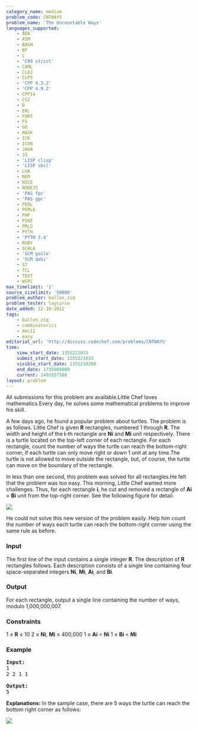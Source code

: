 ```yaml
---
category_name: medium
problem_code: CNTWAYS
problem_name: 'The Uncountable Ways'
languages_supported:
    - ADA
    - ASM
    - BASH
    - BF
    - C
    - 'C99 strict'
    - CAML
    - CLOJ
    - CLPS
    - 'CPP 4.3.2'
    - 'CPP 4.9.2'
    - CPP14
    - CS2
    - D
    - ERL
    - FORT
    - FS
    - GO
    - HASK
    - ICK
    - ICON
    - JAVA
    - JS
    - 'LISP clisp'
    - 'LISP sbcl'
    - LUA
    - NEM
    - NICE
    - NODEJS
    - 'PAS fpc'
    - 'PAS gpc'
    - PERL
    - PERL6
    - PHP
    - PIKE
    - PRLG
    - PYTH
    - 'PYTH 3.4'
    - RUBY
    - SCALA
    - 'SCM guile'
    - 'SCM qobi'
    - ST
    - TCL
    - TEXT
    - WSPC
max_timelimit: '1'
source_sizelimit: '50000'
problem_author: ballon_ziq
problem_tester: laycurse
date_added: 12-10-2012
tags:
    - ballon_ziq
    - combinatorics
    - dec12
    - easy
editorial_url: 'http://discuss.codechef.com/problems/CNTWAYS'
time:
    view_start_date: 1355221033
    submit_start_date: 1355221033
    visible_start_date: 1355218200
    end_date: 1735669800
    current: 1493557588
layout: problem
---
```

All submissions for this problem are available.Little Chef loves mathematics.Every day, he solves some mathematical problems to improve his skill.

A few days ago, he found a popular problem about turtles. The problem is as follows. Little Chef is given **R** rectangles, numbered 1 through **R**. The width and height of the **i**-th rectangle are **Ni** and **Mi** unit respectively. There is a turtle located on the top-left corner of each rectangle. For each rectangle, count the number of ways the turtle can reach the bottom-right corner, if each turtle can only move right or down 1 unit at any time.The turtle is not allowed to move outside the rectangle, but, of course, the turtle can move on the boundary of the rectangle.

In less than one second, this problem was solved for all rectangles.He felt that the problem was too easy. This morning, Little Chef wanted more challenges. Thus, for each rectangle **i**, he cut and removed a rectangle of **Ai** × **Bi** unit from the top-right corner. See the following figure for detail.

![](http://codechef.com/download/CNTWAYS1.png)

He could not solve this new version of the problem easily. Help him count the number of ways each turtle can reach the bottom-right corner using the same rule as before.

### Input

The first line of the input contains a single integer **R**. The description of **R** rectangles follows. Each description consists of a single line containing four space-separated integers **Ni**, **Mi**, **Ai**, and **Bi**.

### Output

For each rectangle, output a single line containing the number of ways, modulo 1,000,000,007.

### Constraints

1 ≤ **R** ≤ 10
 2 ≤ **Ni**, **Mi** ≤ 400,000
1 ≤ **Ai** < **Ni**
1 ≤ **Bi** < **Mi**

### Example

<pre>
<b>Input:</b>
1
2 2 1 1

<b>Output:</b>
5
</pre>
**Explanations:**
In the sample case, there are 5 ways the turtle can reach the bottom right corner as follows:

![]( http://codechef.com/download/CNTWAYS2.png)

